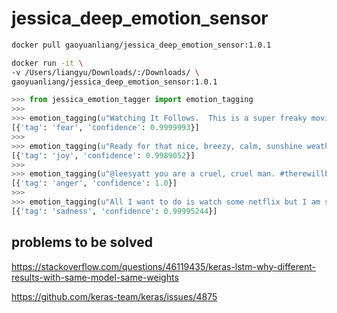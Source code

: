 # jessica_deep_emotion_sensor

```bash
docker pull gaoyuanliang/jessica_deep_emotion_sensor:1.0.1

docker run -it \
-v /Users/liangyu/Downloads/:/Downloads/ \
gaoyuanliang/jessica_deep_emotion_sensor:1.0.1
```

```python
>>> from jessica_emotion_tagger import emotion_tagging
>>> 
>>> emotion_tagging(u"Watching It Follows.  This is a super freaky movie.  #scary")
[{'tag': 'fear', 'confidence': 0.9999993}]
>>> 
>>> emotion_tagging(u"Ready for that nice, breezy, calm, sunshine weather. #Autumn")
[{'tag': 'joy', 'confidence': 0.9989052}]
>>> 
>>> emotion_tagging(u"@leesyatt you are a cruel, cruel man. #therewillbeblood #revenge")
[{'tag': 'anger', 'confidence': 1.0}]
>>> 
>>> emotion_tagging(u"All I want to do is watch some netflix but I am stuck here in class. #depressing")
[{'tag': 'sadness', 'confidence': 0.99995244}]
```

## problems to be solved

https://stackoverflow.com/questions/46119435/keras-lstm-why-different-results-with-same-model-same-weights

https://github.com/keras-team/keras/issues/4875
